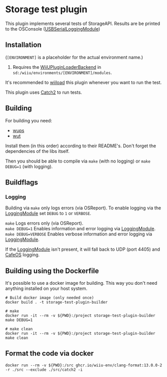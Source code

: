 # Storage test plugin

This plugin implements several tests of StorageAPI. Results are be printed to the OSConsole ([USBSerialLoggingModule](https://github.com/wiiu-env/USBSerialLoggingModule))

## Installation

(`[ENVIRONMENT]` is a placeholder for the actual environment name.)

1. Requires the [WiiUPluginLoaderBackend](https://github.com/wiiu-env/WiiUPluginLoaderBackend) in `sd:/wiiu/environments/[ENVIRONMENT]/modules`.

It's recommended to [wiiload](https://github.com/wiiu-env/wiiload_plugin) this plugin whenever you want to run the test.

This plugin uses [Catch2](https://github.com/catchorg/Catch2) to run tests.

## Building

For building you need:

- [wups](https://github.com/Maschell/WiiUPluginSystem)
- [wut](https://github.com/devkitpro/wut)

Install them (in this order) according to their README's. Don't forget the dependencies of the libs itself.

Then you should be able to compile via `make` (with no logging) or `make DEBUG=1` (with logging).

## Buildflags

### Logging

Building via `make` only logs errors (via OSReport). To enable logging via the [LoggingModule](https://github.com/wiiu-env/LoggingModule) set `DEBUG` to `1` or `VERBOSE`.

`make` Logs errors only (via OSReport).  
`make DEBUG=1` Enables information and error logging via [LoggingModule](https://github.com/wiiu-env/LoggingModule).  
`make DEBUG=VERBOSE` Enables verbose information and error logging via [LoggingModule](https://github.com/wiiu-env/LoggingModule).

If the [LoggingModule](https://github.com/wiiu-env/LoggingModule) isn't present, it will fall back to UDP (port 4405) and [CafeOS](https://github.com/wiiu-env/USBSerialLoggingModule) logging.

## Building using the Dockerfile

It's possible to use a docker image for building. This way you don't need anything installed on your host system.

```
# Build docker image (only needed once)
docker build . -t storage-test-plugin-builder

# make 
docker run -it --rm -v ${PWD}:/project storage-test-plugin-builder make DEBUG=1

# make clean
docker run -it --rm -v ${PWD}:/project storage-test-plugin-builder make clean
```

## Format the code via docker

`docker run --rm -v ${PWD}:/src ghcr.io/wiiu-env/clang-format:13.0.0-2 -r ./src --exclude ./src/catch2 -i`